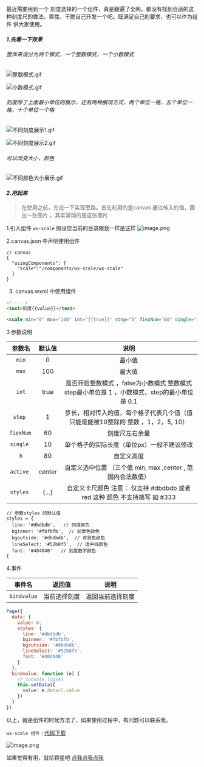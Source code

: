 最近需要用到一个 刻度选择的一个组件，真是翻遍了全网，都没有找到合适的这种刻度尺的做法。索性，干脆自己开发一个吧。既满足自己的要求，也可以作为组件 供大家使用。

#### *1.先看一下效果*
###### 整体来说分为两个模式，一个整数模式，一个小数模式

![整数模式.gif](https://upload-images.jianshu.io/upload_images/4472817-951b5c7940e708f2.gif?imageMogr2/auto-orient/strip)

![小数模式.gif](https://upload-images.jianshu.io/upload_images/4472817-1cc9548b9129b817.gif?imageMogr2/auto-orient/strip)


###### 刻度除了上面最小单位的展示，还有两种展现方式，两个单位一格，五个单位一格，十个单位一个格

![不同刻度展示1.gif](https://upload-images.jianshu.io/upload_images/4472817-33649300fcee4d97.gif?imageMogr2/auto-orient/strip)

![不同刻度展示2.gif](https://upload-images.jianshu.io/upload_images/4472817-59342c7eafc887e6.gif?imageMogr2/auto-orient/strip)

###### 可以改变大小，颜色
![不同颜色大小展示.gif](https://upload-images.jianshu.io/upload_images/4472817-020ee844a974e97a.gif?imageMogr2/auto-orient/strip)


#### *2.用起来*
> 在使用之前，先说一下实现思路。首先利用的是canvas 通过传入的值，画出一张图片 。其实滚动的是这张图片

 1.引入组件 `wx-scale`  假设您当前的目录跟我一样是这样
![image.png](https://upload-images.jianshu.io/upload_images/4472817-287676842ed1144d.png?imageMogr2/auto-orient/strip%7CimageView2/2/w/1240)


2.canvas.json 中声明使用组件
```
// canvas
{
  "usingComponents": {
    "scale":"/components/wx-scale/wx-scale"
  }
}
```


3. canvas.wxml 中使用组件

```html
<!-- -->
<text>刻度{{value}}</text> 

<scale min="0" max="100" int="{{true}}" step="5" fiexNum="60" single="10" h="80" active="min" styles="{{styles}}" bindvalue="bindvalue"></scale>

```


3.参数说明

|      参数名     |       默认值     |  说明  |
| :-:      | :-----:  | :----: |
|`min`       | 0          |   最小值    |
|`max`      | 100      |   最大值    |
| `int`        | true     |   是否开启整数模式 ，false为小数模式  整数模式 step最小单位是 1 ，小数模式，step的最小单位是 0.1           |
|`step `      | 1      |   步长，相对传入的值，每个格子代表几个值（值只能是能被10整除的 整数 ，1，2，5, 10）   |
|`fiexNum `      | 60      |   刻度尺左右余量    |
|`single `      | 10      |   单个格子的实际长度（单位px）一般不建议修改    |
|`h`      | 80      |   自定义高度    |
|`active `      | center      |   自定义选中位置  （三个值 min, max ,center , 范围内合法数值）    |
|`styles `      |  {...}    |   自定义卡尺颜色 注意： 仅支持 #dbdbdb  或者red  这种 颜色 不支持简写 如 #333    |

```
// 参数styles 的默认值
styles = {
  line: '#dbdbdb',   // 刻度颜色
  bginner: '#fbfbfb',  // 前景色颜色
  bgoutside: '#dbdbdb',  // 背景色颜色
  lineSelect: '#52b8f5',  // 选中线颜色
  font: '#404040'   // 刻度数字颜色
{
```
4.事件

|      事件名     |       返回值     |  说明  |
| :-:      | :-----:  | :----: |
|`bindvalue`       | 当前选择刻度  |   返回当前选择刻度   |

```js
Page({
  data: {
    value: 0,
    styles: {
      line: '#dbdbdb',
      bginner: '#fbfbfb',
      bgoutside: '#dbdbdb',
      lineSelect: '#52b8f5',
      font: '#404040'
    }
  },
  bindvalue: function (e) {
    // console.log(e)
    this.setData({
      value: e.detail.value
    })
  }
})
```



以上，就是组件的时候方法了，如果使用过程中，有问题可以联系我。

`wx-scale 组件` : [代码下载](https://github.com/mehaotian/wx-scale/releases/tag/1.0.0)

![image.png](https://upload-images.jianshu.io/upload_images/4472817-5a81d789b0003358.png?imageMogr2/auto-orient/strip%7CimageView2/2/w/1240)

如果觉得有用，就给颗星吧 [点我点我点我](https://github.com/mehaotian/wx-scale)


